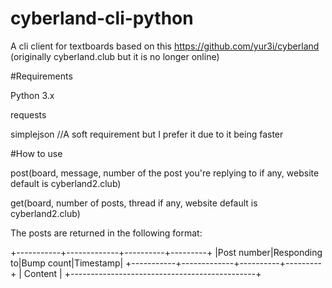 # cyberland-cli-python
A cli client for textboards based on this https://github.com/yur3i/cyberland (originally cyberland.club but it is no longer online)

#Requirements

Python 3.x

requests

simplejson //A soft requirement but I prefer it due to it being faster

#How to use

post(board, message, number of the post you're replying to if any, website default is cyberland2.club)

get(board, number of posts, thread if any, website default is cyberland2.club)

The posts are returned in the following format:

+-----------+-------------+----------+---------+
|Post number|Responding to|Bump count|Timestamp|
+-----------+-------------+----------+---------+
|                     Content                  |
+----------------------------------------------+

